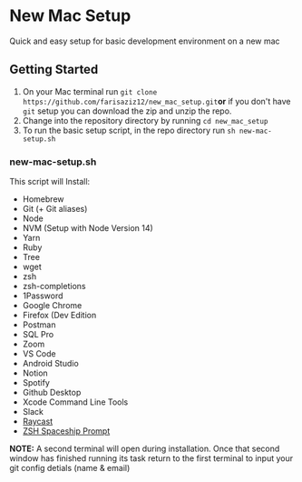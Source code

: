 # New Mac Setup

Quick and easy setup for basic development environment on a new mac

## Getting Started

1. On your Mac terminal run `git clone https://github.com/farisaziz12/new_mac_setup.git`**or** if you don't have `git` setup you can download the zip and unzip the repo.
2. Change into the repository directory by running `cd new_mac_setup`
3. To run the basic setup script, in the repo directory run `sh new-mac-setup.sh`

### new-mac-setup.sh

This script will Install:

- Homebrew
- Git (+ Git aliases)
- Node
- NVM (Setup with Node Version 14)
- Yarn
- Ruby
- Tree
- wget
- zsh
- zsh-completions
- 1Password
- Google Chrome
- Firefox (Dev Edition
- Postman
- SQL Pro
- Zoom
- VS Code
- Android Studio
- Notion
- Spotify
- Github Desktop
- Xcode Command Line Tools
- Slack
- [Raycast](https://raycast.com/)
- [ZSH Spaceship Prompt](https://github.com/denysdovhan/spaceship-prompt/)

**NOTE:** A second terminal will open during installation. Once that second window has finished running its task return to the first terminal to input your git config detials (name & email)
